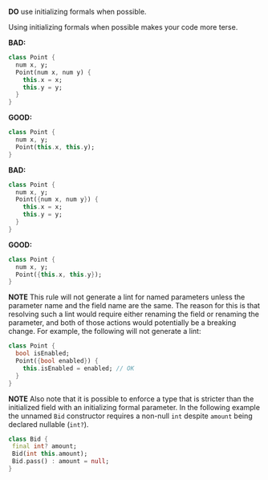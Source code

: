 **DO** use initializing formals when possible.

Using initializing formals when possible makes your code more terse.

**BAD:**
```dart
class Point {
  num x, y;
  Point(num x, num y) {
    this.x = x;
    this.y = y;
  }
}
```

**GOOD:**
```dart
class Point {
  num x, y;
  Point(this.x, this.y);
}
```

**BAD:**
```dart
class Point {
  num x, y;
  Point({num x, num y}) {
    this.x = x;
    this.y = y;
  }
}
```

**GOOD:**
```dart
class Point {
  num x, y;
  Point({this.x, this.y});
}
```

**NOTE**
This rule will not generate a lint for named parameters unless the parameter
name and the field name are the same. The reason for this is that resolving
such a lint would require either renaming the field or renaming the parameter,
and both of those actions would potentially be a breaking change. For example,
the following will not generate a lint:

```dart
class Point {
  bool isEnabled;
  Point({bool enabled}) {
    this.isEnabled = enabled; // OK
  }
}
```

**NOTE**
Also note that it is possible to enforce a type that is stricter than the
initialized field with an initializing formal parameter.  In the following
example the unnamed `Bid` constructor requires a non-null `int` despite
`amount` being declared nullable (`int?`).

```dart
class Bid {
 final int? amount;
 Bid(int this.amount);
 Bid.pass() : amount = null;
}
```
